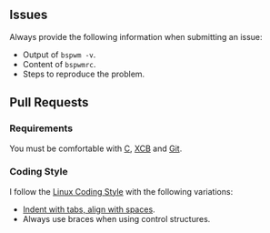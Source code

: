 ## Issues

Always provide the following information when submitting an issue:
- Output of `bspwm -v`.
- Content of `bspwmrc`.
- Steps to reproduce the problem.

## Pull Requests

### Requirements

You must be comfortable with [C][1], [XCB][2] and [Git][3].

### Coding Style

I follow the [Linux Coding Style][4] with the following variations:
- [Indent with tabs, align with spaces][5].
- Always use braces when using control structures.

[1]: https://www.bell-labs.com/usr/dmr/www/cbook/
[2]: http://www.x.org/releases/X11R7.5/doc/libxcb/tutorial/
[3]: http://git-scm.com/documentation
[4]: https://www.kernel.org/doc/Documentation/process/coding-style.rst
[5]: http://lea.verou.me/2012/01/why-tabs-are-clearly-superior/

